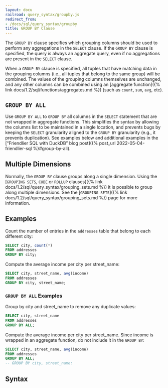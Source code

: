```yaml
---
layout: docu
railroad: query_syntax/groupby.js
redirect_from:
- /docs/sql/query_syntax/groupby
title: GROUP BY Clause
---
```


The `GROUP BY` clause specifies which grouping columns should be used to perform any aggregations in the `SELECT` clause.
If the `GROUP BY` clause is specified, the query is always an aggregate query, even if no aggregations are present in the `SELECT` clause.

When a `GROUP BY` clause is specified, all tuples that have matching data in the grouping columns (i.e., all tuples that belong to the same group) will be combined.
The values of the grouping columns themselves are unchanged, and any other columns can be combined using an [aggregate function]({% link docs/1.2/sql/functions/aggregates.md %}) (such as `count`, `sum`, `avg`, etc).

## `GROUP BY ALL`

Use `GROUP BY ALL` to `GROUP BY` all columns in the `SELECT` statement that are not wrapped in aggregate functions.
This simplifies the syntax by allowing the columns list to be maintained in a single location, and prevents bugs by keeping the `SELECT` granularity aligned to the `GROUP BY` granularity (e.g., it prevents duplication).
See examples below and additional examples in the [“Friendlier SQL with DuckDB” blog post]({% post_url 2022-05-04-friendlier-sql %}#group-by-all).

## Multiple Dimensions

Normally, the `GROUP BY` clause groups along a single dimension.
Using the [`GROUPING SETS`, `CUBE` or `ROLLUP` clauses]({% link docs/1.2/sql/query_syntax/grouping_sets.md %}) it is possible to group along multiple dimensions.
See the [`GROUPING SETS`]({% link docs/1.2/sql/query_syntax/grouping_sets.md %}) page for more information.

## Examples

Count the number of entries in the `addresses` table that belong to each different city:

```sql
SELECT city, count(*)
FROM addresses
GROUP BY city;
```

Compute the average income per city per street_name:

```sql
SELECT city, street_name, avg(income)
FROM addresses
GROUP BY city, street_name;
```

### `GROUP BY ALL` Examples

Group by city and street_name to remove any duplicate values:

```sql
SELECT city, street_name
FROM addresses
GROUP BY ALL;
```

Compute the average income per city per street_name. Since income is wrapped in an aggregate function, do not include it in the `GROUP BY`:

```sql
SELECT city, street_name, avg(income)
FROM addresses
GROUP BY ALL;
-- GROUP BY city, street_name:
```

## Syntax

<div id="rrdiagram"></div>
